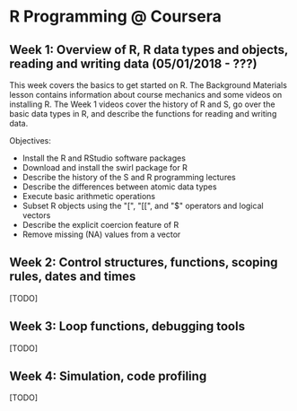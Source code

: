 # R Programming @ Coursera

## Week 1: Overview of R, R data types and objects, reading and writing data (05/01/2018 - ???)
This week covers the basics to get started on R. The Background Materials lesson contains information about course mechanics and some videos on installing R. The Week 1 videos cover the history of R and S, go over the basic data types in R, and describe the functions for reading and writing data.

Objectives:
* Install the R and RStudio software packages
* Download and install the swirl package for R
* Describe the history of the S and R programming lectures
* Describe the differences between atomic data types
* Execute basic arithmetic operations
* Subset R objects using the "[", "[[", and "$" operators and logical vectors
* Describe the explicit coercion feature of R
* Remove missing (NA) values from a vector

## Week 2: Control structures, functions, scoping rules, dates and times
[TODO]

## Week 3: Loop functions, debugging tools
[TODO]

## Week 4: Simulation, code profiling
[TODO]
